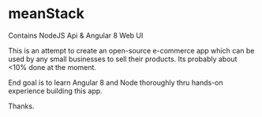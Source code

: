 # meanStack
Contains NodeJS Api &amp; Angular 8 Web UI

This is an attempt to create an open-source e-commerce app which can be used by any small businesses to sell their products.
Its probably about <10% done at the moment.

End goal is to learn Angular 8 and Node thoroughly thru hands-on experience building this app.

Thanks.
